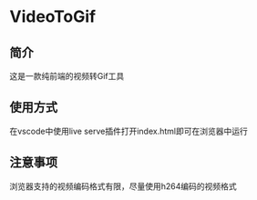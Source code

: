 # VideoToGif
## 简介
这是一款纯前端的视频转Gif工具
## 使用方式
在vscode中使用live serve插件打开index.html即可在浏览器中运行
## 注意事项
浏览器支持的视频编码格式有限，尽量使用h264编码的视频格式
